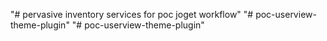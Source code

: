 "# pervasive inventory services for poc joget workflow" 
"# poc-userview-theme-plugin" 
"# poc-userview-theme-plugin" 
